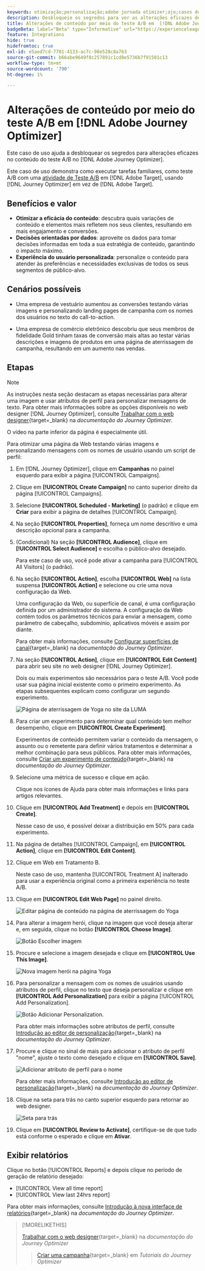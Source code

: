 ```yaml
---
keywords: otimização;personalização;adobe jornada otimizer;ajo;casos de uso;cenários;alteração de conteúdo/teste ab;atributo de perfil;alterar imagem;trocar imagem
description: Desbloqueie os segredos para ver as alterações eficazes de conteúdo do teste A/B no Adobe Journey Optimizer
title: Alterações de conteúdo por meio do teste A/B em  [!DNL Adobe Journey Optimizer]
badgeBeta: label="Beta" type="Informative" url="https://experienceleague.adobe.com/docs/target/using/introduction/intro.html?lang=pt-BR#beta newtab=true" tooltip="O que são recursos beta no  [!DNL Adobe Target]."
feature: Integrations
hide: true
hidefromtoc: true
exl-id: e5aed7cd-7701-4133-ac7c-98e528c8a763
source-git-commit: b66abe9649f8c257891c1cd8e5736b7f91501c13
workflow-type: tm+mt
source-wordcount: '790'
ht-degree: 1%

---
```


# Alterações de conteúdo por meio do teste A/B em [!DNL Adobe Journey Optimizer]

Este caso de uso ajuda a desbloquear os segredos para alterações eficazes no conteúdo do teste A/B no [!DNL Adobe Journey Optimizer].

Este caso de uso demonstra como executar tarefas familiares, como teste A/B com uma [atividade de Teste A/B](/help/main/c-activities/t-test-ab/test-ab.md) em [!DNL Adobe Target], usando [!DNL Journey Optimizer] em vez de [!DNL Adobe Target].

## Benefícios e valor

* **Otimizar a eficácia do conteúdo**: descubra quais variações de conteúdo e elementos mais refletem nos seus clientes, resultando em mais engajamento e conversões.
* **Decisões orientadas por dados**: aproveite os dados para tomar decisões informadas em toda a sua estratégia de conteúdo, garantindo o impacto máximo.
* **Experiência do usuário personalizada**: personalize o conteúdo para atender às preferências e necessidades exclusivas de todos os seus segmentos de público-alvo.

## Cenários possíveis

* Uma empresa de vestuário aumentou as conversões testando várias imagens e personalizando landing pages de campanha com os nomes dos usuários no texto do call-to-action.

* Uma empresa de comércio eletrônico descobriu que seus membros de fidelidade Gold tinham taxas de conversão mais altas ao testar várias descrições e imagens de produtos em uma página de aterrissagem de campanha, resultando em um aumento nas vendas.

## Etapas

>[!NOTE]
>
>As instruções nesta seção destacam as etapas necessárias para alterar uma imagem e usar atributos de perfil para personalizar mensagens de texto. Para obter mais informações sobre as opções disponíveis no web designer [!DNL Journey Optimizer], consulte [Trabalhar com o web designer](https://experienceleague.adobe.com/en/docs/journey-optimizer/using/channels/web/author-web-pages/web-visual-editor){target=_blank} na *documentação do Journey Optimizer*.
>
>O vídeo na parte inferior da página é especialmente útil.

Para otimizar uma página da Web testando várias imagens e personalizando mensagens com os nomes de usuário usando um script de perfil:

1. Em [!DNL Journey Optimizer], clique em **Campanhas** no painel esquerdo para exibir a página [!UICONTROL Campaigns].

1. Clique em **[!UICONTROL Create Campaign]** no canto superior direito da página [!UICONTROL Campaigns].

1. Selecione **[!UICONTROL Scheduled - Marketing]** (o padrão) e clique em **Criar** para exibir a página de detalhes [!UICONTROL Campaign].

1. Na seção **[!UICONTROL Properties]**, forneça um nome descritivo e uma descrição opcional para a campanha.

1. (Condicional) Na seção **[!UICONTROL Audience]**, clique em **[!UICONTROL Select Audience]** e escolha o público-alvo desejado.

   Para este caso de uso, você pode ativar a campanha para [!UICONTROL All Visitors] (o padrão).

1. Na seção **[!UICONTROL Action]**, escolha **[!UICONTROL Web]** na lista suspensa **[!UICONTROL Action]** e selecione ou crie uma nova configuração da Web.

   Uma configuração da Web, ou superfície de canal, é uma configuração definida por um administrador do sistema. A configuração da Web contém todos os parâmetros técnicos para enviar a mensagem, como parâmetro de cabeçalho, subdomínio, aplicativos móveis e assim por diante.

   Para obter mais informações, consulte [Configurar superfícies de canal](https://experienceleague.adobe.com/en/docs/journey-optimizer/using/configuration/channel-surfaces#set-up-channel-surfaces){target=_blank} na *documentação do Journey Optimizer*.

1. Na seção **[!UICONTROL Action]**, clique em **[!UICONTROL Edit Content]** para abrir seu site no web designer [!DNL Journey Optimizer].

   Dois ou mais experimentos são necessários para o teste A/B. Você pode usar sua página inicial existente como o primeiro experimento. As etapas subsequentes explicam como configurar um segundo experimento.

   ![Página de aterrissagem de Yoga no site da LUMA](/help/main/c-integrating-target-with-mac/ajo/assets/luma-yoga-landing.png)

1. Para criar um experimento para determinar qual conteúdo tem melhor desempenho, clique em **[!UICONTROL Create Experiment]**.

   Experimentos de conteúdo permitem variar o conteúdo da mensagem, o assunto ou o remetente para definir vários tratamentos e determinar a melhor combinação para seus públicos. Para obter mais informações, consulte [Criar um experimento de conteúdo](https://experienceleague.adobe.com/en/docs/journey-optimizer/using/content-management/content-experiment/content-experiment){target=_blank} na *documentação do Journey Optimizer*.

1. Selecione uma métrica de sucesso e clique em ação.

   Clique nos ícones de Ajuda para obter mais informações e links para artigos relevantes.

1. Clique em **[!UICONTROL Add Treatment]** e depois em **[!UICONTROL Create]**.

   Nesse caso de uso, é possível deixar a distribuição em 50% para cada experimento.

1. Na página de detalhes [!UICONTROL Campaign], em **[!UICONTROL Action]**, clique em **[!UICONTROL Edit Content]**.

1. Clique em Web em Tratamento B.

   Neste caso de uso, mantenha [!UICONTROL Treatment A] inalterado para usar a experiência original como a primeira experiência no teste A/B.

1. Clique em **[!UICONTROL Edit Web Page]** no painel direito.

   ![Editar página de conteúdo na página de aterrissagem do Yoga](/help/main/c-integrating-target-with-mac/ajo/assets/edit-yoga-page.png)

1. Para alterar a imagem herói, clique na imagem que você deseja alterar e, em seguida, clique no botão **[!UICONTROL Choose Image]**.

   ![Botão Escolher imagem](/help/main/c-integrating-target-with-mac/ajo/assets/choose-image.png)

1. Procure e selecione a imagem desejada e clique em **[!UICONTROL Use This Image]**.

   ![Nova imagem herói na página Yoga](/help/main/c-integrating-target-with-mac/ajo/assets/new-hero-image.png)

1. Para personalizar a mensagem com os nomes de usuários usando atributos de perfil, clique no texto que deseja personalizar e clique em **[!UICONTROL Add Personalization]** para exibir a página [!UICONTROL Add Personalization].

   ![Botão Adicionar Personalization.](/help/main/c-integrating-target-with-mac/ajo/assets/add-personalization-button.png)

   Para obter mais informações sobre atributos de perfil, consulte [Introdução ao editor de personalização](https://experienceleague.adobe.com/en/docs/journey-optimizer/using/content-management/personalization/expression-editor/personalization-build-expressions){target=_blank} na *documentação do Journey Optimizer*.

1. Procure e clique no sinal de mais para adicionar o atributo de perfil &quot;nome&quot;, ajuste o texto como desejado e clique em **[!UICONTROL Save]**.

   ![Adicionar atributo de perfil para o nome](/help/main/c-integrating-target-with-mac/ajo/assets/add-profile-attribute-for-name.png)

   Para obter mais informações, consulte [Introdução ao editor de personalização](https://experienceleague.adobe.com/en/docs/journey-optimizer/using/content-management/personalization/expression-editor/personalization-build-expressions){target=_blank} na *documentação do Journey Optimizer*.

1. Clique na seta para trás no canto superior esquerdo para retornar ao web designer.

   ![Seta para trás](/help/main/c-integrating-target-with-mac/ajo/assets/back-arrow.png)

1. Clique em **[!UICONTROL Review to Activate]**, certifique-se de que tudo está conforme o esperado e clique em **Ativar**.

## Exibir relatórios

Clique no botão [!UICONTROL Reports] e depois clique no período de geração de relatório desejado:

* [!UICONTROL View all time report]
* [!UICONTROL View last 24hrs report]

Para obter mais informações, consulte [Introdução à nova interface de relatórios](https://experienceleague.adobe.com/en/docs/journey-optimizer/using/channel-report/report-gs-cja){target=_blank} na *documentação do Journey Optimizer*.

>[!MORELIKETHIS]
>
>[Trabalhar com o web designer](https://experienceleague.adobe.com/en/docs/journey-optimizer/using/channels/web/author-web-pages/web-visual-editor){target=_blank} na *documentação do Journey Optimizer*
>>[Criar uma campanha](https://experienceleague.adobe.com/en/docs/journey-optimizer-learn/tutorials/create-campaigns/create-a-campaign){target=_blank} em *Tutoriais do Journey Optimizer*
